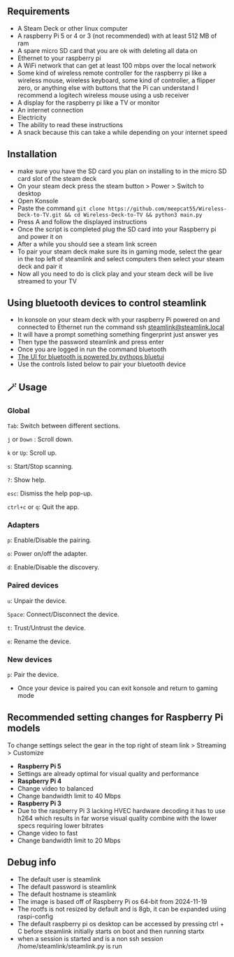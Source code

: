 ## Requirements
- A Steam Deck or other linux computer
- A raspberry Pi 5 or 4 or 3 (not recommended) with at least 512 MB of ram
- A spare micro SD card that you are ok with deleting all data on
- Ethernet to your raspberry pi
- A WiFi network that can get at least 100 mbps over the local network
- Some kind of wireless remote controller for the raspberry pi like a wireless mouse, wireless keyboard, some kind of controller, a flipper zero, or anything else with buttons that the Pi can understand I recommend a logitech wireless mouse using a usb receiver 
- A display for the raspberry pi like a TV or monitor
- An internet connection
- Electricity
- The ability to read these instructions
- A snack because this can take a while depending on your internet speed
## Installation 
- make sure you have the SD card you plan on installing to in the micro SD card slot of the steam deck
- On your steam deck press the steam button > Power > Switch to desktop
- Open Konsole
- Paste the command `git clone https://github.com/meepcat55/Wireless-Deck-to-TV.git && cd Wireless-Deck-to-TV && python3 main.py`
- Press A and follow the displayed instructions
- Once the script is completed plug the SD card into your Raspberry pi and power it on
- After a while you should see a steam link screen
- To pair your steam deck make sure its in gaming mode, select the gear in the top left of steamlink and select computers then select your steam deck and pair it
- Now all you need to do is click play and your steam deck will be live streamed to your TV
## Using bluetooth devices to control steamlink
- In konsole on your steam deck with your raspberry Pi powered on and connected to Ethernet run the command ssh steamlink@steamlink.local
- It will have a prompt something something fingerprint just answer yes
- Then type the password steamlink and press enter
- Once you are logged in run the command bluetooth
- [The UI for bluetooth is powered by pythops bluetui ](https://github.com/pythops/bluetui)
- Use the controls listed below to pair your bluetooth device
## 🪄 Usage

### Global

`Tab`: Switch between different sections.

`j` or `Down` : Scroll down.

`k` or `Up`: Scroll up.

`s`: Start/Stop scanning.

`?`: Show help.

`esc`: Dismiss the help pop-up.

`ctrl+c` or `q`: Quit the app.

### Adapters

`p`: Enable/Disable the pairing.

`o`: Power on/off the adapter.

`d`: Enable/Disable the discovery.

### Paired devices

`u`: Unpair the device.

`Space`: Connect/Disconnect the device.

`t`: Trust/Untrust the device.

`e`: Rename the device.

### New devices

`p`: Pair the device.

- Once your device is paired you can exit konsole and return to gaming mode
## Recommended setting changes for Raspberry Pi models
To change settings select the gear in the top right of steam link > Streaming > Customize
- **Raspberry Pi 5**
- Settings are already optimal for visual quality and performance
- **Raspberry Pi 4**
- Change video to balanced
- Change bandwidth limit to 40 Mbps
- **Raspberry Pi 3**
- Due to the raspberry Pi 3 lacking HVEC hardware decoding it has to use h264 which results in far worse visual quality combine with the lower specs requiring lower bitrates
- Change video to fast
- Change bandwidth limit to 20 Mbps
## Debug info
- The default user is steamlink
- The default password is steamlink
- The default hostname is steamlink
- The image is based off of Raspberry Pi os 64-bit from 2024-11-19
- The rootfs is not resized by default and is 8gb, it can be expanded using raspi-config
- The default raspberry pi os desktop can be accessed by pressing ctrl + C before steamlink initially starts on boot and then running startx
- when a session is started and is a non ssh session /home/steamlink/steamlink.py is run
